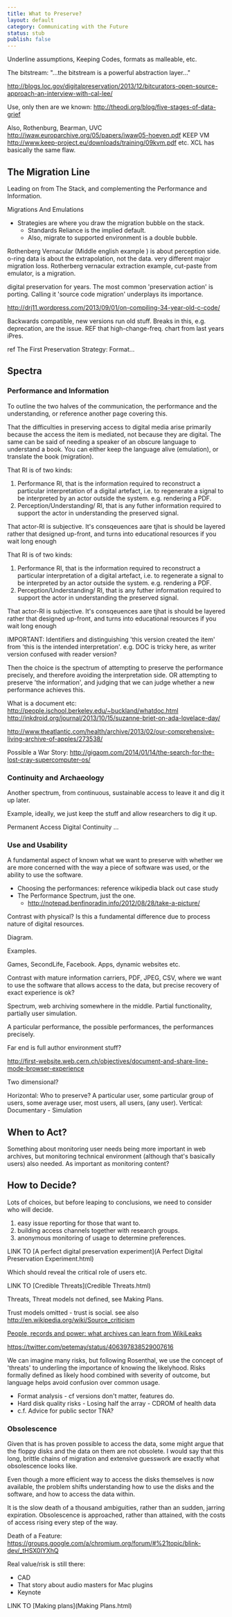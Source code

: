 ```yaml
---
title: What to Preserve?
layout: default
category: Communicating with the Future
status: stub
publish: false
---
```


Underline assumptions, Keeping Codes, formats as malleable, etc.

The bitstream:  "...the bitstream is a powerful abstraction layer..."

http://blogs.loc.gov/digitalpreservation/2013/12/bitcurators-open-source-approach-an-interview-with-cal-lee/

Use, only then are we known:
http://theodi.org/blog/five-stages-of-data-grief

Also, Rothenburg, Bearman, 
UVC http://iwaw.europarchive.org/05/papers/iwaw05-hoeven.pdf
KEEP VM http://www.keep-project.eu/downloads/training/09kvm.pdf
etc.
XCL has basically the same flaw.





The Migration Line
------------------

Leading on from The Stack, and complementing the Performance and Information.

Migrations And Emulations
- Strategies are where you draw the migration bubble on the stack.
    - Standards Reliance is the implied default.
    - Also, migrate to supported environment is a double bubble.

Rothenberg Vernacular (Middle english example ) is about perception side.
o-ring data is about the extrapolation, not the data. very different major migration loss.
Rotherberg vernacular extraction example, cut-paste from emulator, is a migration.


 digital preservation for years. The most common 'preservation action' is porting. Calling it 'source code migration' underplays its importance.

http://drj11.wordpress.com/2013/09/01/on-compiling-34-year-old-c-code/


Backwards compatible, new versions run old stuff. Breaks in this, e.g. deprecation, are the issue.
REF that high-change-freq. chart from last years iPres.


ref The First Preservation Strategy: Format...

Spectra
-------

### Performance and Information

To outline the two halves of the communication, the performance and the understanding, or reference another page covering this.

That the difficulties in preserving access to digital media arise primarily because the access the item is mediated, not because they are digital. The same can be said of needing a speaker of an obscure language to understand a book. You can either keep the language alive (emulation), or translate the book (migration).

That RI is of two kinds:

1. Performance RI, that is the information required to reconstruct a particular interpretation of a digital artefact, i.e. to regenerate a signal to be interpreted by an actor outside the system. e.g. rendering a PDF.
2. Perception/Understanding/ RI, that is any futher information required to support the actor in understanding the preserved signal.

That actor-RI is subjective. It's consqeuences aare tjhat is should be layered rather that designed up-front, and turns into educational resources if you wait long enough

That RI is of two kinds:
1. Performance RI, that is the information required to reconstruct a particular interpretation of a digital artefact, i.e. to regenerate a signal to be interpreted by an actor outside the system. e.g. rendering a PDF.
2. Perception/Understanding/ RI, that is any futher information required to support the actor in understanding the preserved signal.

That actor-RI is subjective. It's consqeuences aare tjhat is should be layered rather that designed up-front, and turns into educational resources if you wait long enough


IMPORTANT: Identifiers and distinguishing 'this version created the item' from 'this is the intended interpretation'. e.g. DOC is tricky here, as writer version confused with reader version?

Then the choice is the spectrum of attempting to preserve the performance precisely, and therefore avoiding the interpretation side. OR attempting to preserve 'the information', and judging that we can judge whether a new performance achieves this.

What is a document etc:
http://people.ischool.berkeley.edu/~buckland/whatdoc.html
http://inkdroid.org/journal/2013/10/15/suzanne-briet-on-ada-lovelace-day/


http://www.theatlantic.com/health/archive/2013/02/our-comprehensive-living-archive-of-apples/273538/

Possible a War Story: http://gigaom.com/2014/01/14/the-search-for-the-lost-cray-supercomputer-os/

### Continuity and Archaeology

Another spectrum, from continuous, sustainable access to leave it and dig it up later.

Example, ideally, we just keep the stuff and allow researchers to dig it up.

Permanent Access
Digital Continuity
...

### Use and Usability

A fundamental aspect of known what we want to preserve with whether we are more concerned with the way a piece of software was used, or the ability to use the software.

- Choosing the performances: reference wikipedia black out case study
- The Performance Spectrum, just the one.
    - http://notepad.benfinoradin.info/2012/08/28/take-a-picture/

Contrast with physical? Is this a fundamental difference due to process nature of digital resources.

Diagram.

Examples.

Games, SecondLife, Facebook. Apps, dynamic websites etc.

Contrast with mature information carriers, PDF, JPEG, CSV, where we want to use the software that allows access to the data, but precise recovery of exact experience is ok?

Spectrum, web archiving somewhere in the middle. Partial functionality, partially user simulation.

A particular performance, the possible performances, the performances precisely.

Far end is full author environment stuff?

http://first-website.web.cern.ch/objectives/document-and-share-line-mode-browser-experience


Two dimensional?

Horizontal: Who to preserve?
A particular user, some particular group of users, some average user, most users, all users, (any user).
Vertical: Documentary - Simulation

When to Act?
------------
Something about monitoring user needs being more important in web archives, but monitoring technical environment (although that's basically users) also needed. As important as monitoring content?

How to Decide?
--------------

Lots of choices, but before leaping to conclusions, we need to consider who will decide.

1. easy issue reporting for those that want to. 
2. building access channels together with research groups.
3. anonymous monitoring of usage to determine preferences.


LINK TO [A perfect digital preservation experiment](A Perfect Digital Preservation Experiment.html)

Which should reveal the critical role of users etc.


LINK TO [Credible Threats](Credible Threats.html)

Threats, Threat models not defined, see Making Plans.

Trust models omitted - trust is social. see also http://en.wikipedia.org/wiki/Source_criticism

[People, records and power: what archives can learn from WikiLeaks](http://www.tandfonline.com/doi/full/10.1080/01576895.2013.779926#.UvueIkJ_vCx)

https://twitter.com/petemay/status/406397838529007616

We can imagine many risks, but following Rosenthal, we use the concept of 'threats' to underling the importance of knowing the likelyhood. Risks formally defined as likely hood combined with severity of outcome, but language helps avoid confusion over common usage.

* Format analysis - cf versions don't matter, features do.
* Hard disk quality risks - Losing half the array - CDROM of health data
* c.f. Advice for public sector TNA?

### Obsolescence

Given that is has proven possible to access the data, some might argue that the floppy disks and the data on them are not obsolete. I would say that this long, brittle chains of migration and extensive guesswork are exactly what obsolescence looks like. 

Even though a more efficient way to access the disks themselves is now available, the problem shifts understanding how to use the disks and the software, and how to access the data within.

It is the slow death of a thousand ambiguities, rather than an sudden, jarring expiration. Obsolescence is approached, rather than attained, with the costs of access rising every step of the way.

Death of a Feature: https://groups.google.com/a/chromium.org/forum/#%21topic/blink-dev/_tHSX0IYXhQ

Real value/risk is still there:
- CAD
- That story about audio masters for Mac plugins
- Keynote

LINK TO [Making plans](Making Plans.html)